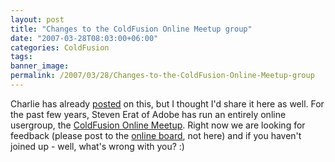 ```yaml
---
layout: post
title: "Changes to the ColdFusion Online Meetup group"
date: "2007-03-28T08:03:00+06:00"
categories: ColdFusion 
tags: 
banner_image: 
permalink: /2007/03/28/Changes-to-the-ColdFusion-Online-Meetup-group
---
```


Charlie has already <a href="http://carehart.org/blog/client/index.cfm/2007/3/28/cf_online_meetup_group_leadership">posted</a> on this, but I thought I'd share it here as well. For the past few years, Steven Erat of Adobe has run an entirely online usergroup, the <a href="http://coldfusion.meetup.com/17/?track=i3/mu_laqocqeilq">ColdFusion Online Meetup</a>. Right now we are looking for feedback (please post to the <a href="http://coldfusion.meetup.com/17/messages/">online board</a>, not here) and if you haven't joined up - well, what's wrong with you? :)
